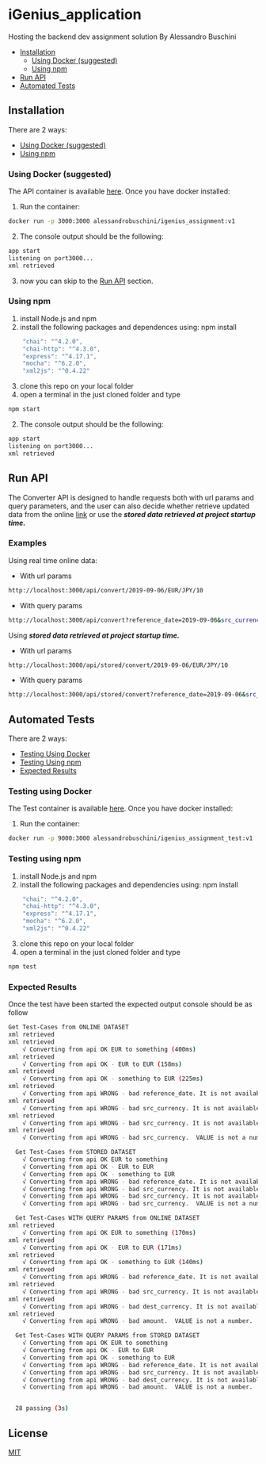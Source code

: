 # iGenius_application
Hosting the backend dev assignment solution By Alessandro Buschini

* [Installation](#Installation)
    * [Using Docker (suggested)](#Using-Docker-(suggested))
    * [Using npm](#Using-npm)
* [Run API](#Run-API)
* [Automated Tests](#Automated-Tests)


## Installation
There are 2 ways:
* [Using Docker (suggested)](#Using-Docker-(suggested))
* [Using npm](#Using-npm)

### Using Docker (suggested)
The API container is available [here](https://cloud.docker.com/u/alessandrobuschini/repository/docker/alessandrobuschini/igenius_assignment).
Once you have docker installed:
1. Run the container: 
```bash
docker run -p 3000:3000 alessandrobuschini/igenius_assignment:v1
```

2. The console output should be the following:
```bash
app start
listening on port3000...
xml retrieved
```

3. now you can skip to the [Run API](#Run-API) section.
    
### Using npm
1. install Node.js and npm
2. install the following packages and dependences using:  npm install
```javascript 
    "chai": "^4.2.0",
    "chai-http": "^4.3.0",
    "express": "^4.17.1",
    "mocha": "^6.2.0",
    "xml2js": "^0.4.22"
```
3. clone this repo on your local folder
4. open a terminal in the just cloned folder and type
```bash
npm start
```
2. The console output should be the following:
```bash
app start
listening on port3000...
xml retrieved
```



## Run API

The Converter API is designed to handle requests both with url params and query parameters, and the user can also decide whether retrieve updated data from the online [link](https://www.ecb.europa.eu/stats/eurofxref/eurofxref-hist-90d.xml) or use the <em><strong>stored data retrieved at project startup time.</strong></em>

### Examples 
Using real time online data:
* With url params
```bash
http://localhost:3000/api/convert/2019-09-06/EUR/JPY/10
```
* With query params
```bash
http://localhost:3000/api/convert?reference_date=2019-09-06&src_currency=EUR&dest_currency=JPY&amount=10
```
Using <em><strong>stored data retrieved at project startup time.</strong></em>
* With url params
```bash
http://localhost:3000/api/stored/convert/2019-09-06/EUR/JPY/10
```
* With query params
```bash
http://localhost:3000/api/stored/convert?reference_date=2019-09-06&src_currency=EUR&dest_currency=JPY&amount=10
```


## Automated Tests
There are 2 ways:
* [Testing Using Docker](#Testing-using-docker)
* [Testing Using npm](#Testing-using-npm)
* [Expected Results](#Expected-Results)

### Testing using Docker 
The Test container is available [here](https://cloud.docker.com/u/alessandrobuschini/repository/docker/alessandrobuschini/igenius_assignment_test).
Once you have docker installed:
1. Run the container: 
```bash
docker run -p 9000:3000 alessandrobuschini/igenius_assignment_test:v1
```

### Testing using npm 
1. install Node.js and npm
2. install the following packages and dependencies using:  npm install
```javascript 
    "chai": "^4.2.0",
    "chai-http": "^4.3.0",
    "express": "^4.17.1",
    "mocha": "^6.2.0",
    "xml2js": "^0.4.22"
```
3. clone this repo on your local folder
4. open a terminal in the just cloned folder and type
```bash
npm test
```

### Expected Results
Once the test have been started the expected output console should be as follow
```bash
Get Test-Cases from ONLINE DATASET
xml retrieved
xml retrieved
    √ Converting from api OK EUR to something (400ms)
xml retrieved
    √ Converting from api OK - EUR to EUR (158ms)
xml retrieved
    √ Converting from api OK - something to EUR (225ms)
xml retrieved
    √ Converting from api WRONG - bad reference_date. It is not available in the dataset.  (203ms)
xml retrieved
    √ Converting from api WRONG - bad src_currency. It is not available in the dataset.  (174ms)
xml retrieved
    √ Converting from api WRONG - bad src_currency. It is not available in the dataset.  (157ms)
xml retrieved
    √ Converting from api WRONG - bad src_currency.  VALUE is not a number.  (138ms)

  Get Test-Cases from STORED DATASET
    √ Converting from api OK EUR to something
    √ Converting from api OK - EUR to EUR
    √ Converting from api OK - something to EUR
    √ Converting from api WRONG - bad reference_date. It is not available in the dataset.
    √ Converting from api WRONG - bad src_currency. It is not available in the dataset.
    √ Converting from api WRONG - bad src_currency. It is not available in the dataset.
    √ Converting from api WRONG - bad src_currency.  VALUE is not a number.

  Get Test-Cases WITH QUERY PARAMS from ONLINE DATASET
xml retrieved
    √ Converting from api OK EUR to something (170ms)
xml retrieved
    √ Converting from api OK - EUR to EUR (171ms)
xml retrieved
    √ Converting from api OK - something to EUR (140ms)
xml retrieved
    √ Converting from api WRONG - bad reference_date. It is not available in the dataset.  (119ms)
xml retrieved
    √ Converting from api WRONG - bad src_currency. It is not available in the dataset.  (178ms)
xml retrieved
    √ Converting from api WRONG - bad dest_currency. It is not available in the dataset.  (129ms)
xml retrieved
    √ Converting from api WRONG - bad amount.  VALUE is not a number.  (141ms)

  Get Test-Cases WITH QUERY PARAMS from STORED DATASET
    √ Converting from api OK EUR to something
    √ Converting from api OK - EUR to EUR
    √ Converting from api OK - something to EUR
    √ Converting from api WRONG - bad reference_date. It is not available in the dataset.
    √ Converting from api WRONG - bad src_currency. It is not available in the dataset.
    √ Converting from api WRONG - bad dest_currency. It is not available in the dataset.
    √ Converting from api WRONG - bad amount.  VALUE is not a number.


  28 passing (3s)
```

## License
[MIT](https://choosealicense.com/licenses/mit/)
<a name="RunAPI"></a>

